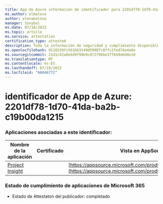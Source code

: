```yaml
---
title: App de Azure información de identificador para 2201df78-1d70-41da-ba2b-c19b00da1215
ms.author: elmalova
author: elenamalova
manager: tonybal
ms.date: 07/18/2022
ms.topic: article
ms.service: attestation
certification_type: attested
description: Toda la información de seguridad y cumplimiento disponible para 2201df78-1d70-41da-ba2b-c19b00da1215.
ms.openlocfilehash: 9110339fc561663149d59087c0ffc2fed74a4a6e
ms.sourcegitcommit: 21d1c42a8e6d9f94b9c8f279bbe37f649ebd4e10
ms.translationtype: MT
ms.contentlocale: es-ES
ms.lasthandoff: 07/19/2022
ms.locfileid: "66846772"
---
```

# <a name="azure-app-id-2201df78-1d70-41da-ba2b-c19b00da1215"></a>identificador de App de Azure: 2201df78-1d70-41da-ba2b-c19b00da1215


### <a name="apps-associated-with-this-id"></a>Aplicaciones asociadas a este identificador:
| **Nombre de la aplicación** | **Certificado** | **Vista en AppSource** |
|--------------|---------------|-----------------------|
| [Project Insight](../forward/WA200003171.md) |  | [https://appsource.microsoft.com/product/office/WA200003171](https://appsource.microsoft.com/product/office/WA200003171) |

### <a name="microsoft-365-app-compliance-status"></a>Estado de cumplimiento de aplicaciones de Microsoft 365
- Estado de Attestaton del publicador: completado
